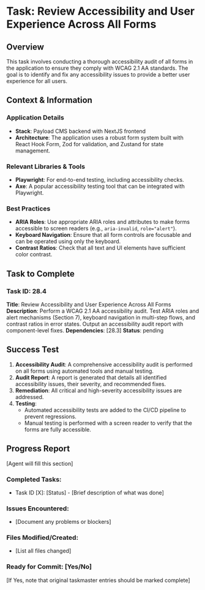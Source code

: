 # Task: Review Accessibility and User Experience Across All Forms

## Overview
This task involves conducting a thorough accessibility audit of all forms in the application to ensure they comply with WCAG 2.1 AA standards. The goal is to identify and fix any accessibility issues to provide a better user experience for all users.

## Context & Information
### Application Details
- **Stack**: Payload CMS backend with NextJS frontend
- **Architecture**: The application uses a robust form system built with React Hook Form, Zod for validation, and Zustand for state management.

### Relevant Libraries & Tools
- **Playwright**: For end-to-end testing, including accessibility checks.
- **Axe**: A popular accessibility testing tool that can be integrated with Playwright.

### Best Practices
- **ARIA Roles**: Use appropriate ARIA roles and attributes to make forms accessible to screen readers (e.g., `aria-invalid`, `role="alert"`).
- **Keyboard Navigation**: Ensure that all form controls are focusable and can be operated using only the keyboard.
- **Contrast Ratios**: Check that all text and UI elements have sufficient color contrast.

## Task to Complete

### Task ID: 28.4
**Title**: Review Accessibility and User Experience Across All Forms
**Description**: Perform a WCAG 2.1 AA accessibility audit. Test ARIA roles and alert mechanisms (Section 7), keyboard navigation in multi-step flows, and contrast ratios in error states. Output an accessibility audit report with component-level fixes.
**Dependencies**: [28.3]
**Status**: pending

## Success Test
1.  **Accessibility Audit**: A comprehensive accessibility audit is performed on all forms using automated tools and manual testing.
2.  **Audit Report**: A report is generated that details all identified accessibility issues, their severity, and recommended fixes.
3.  **Remediation**: All critical and high-severity accessibility issues are addressed.
4.  **Testing**:
    - Automated accessibility tests are added to the CI/CD pipeline to prevent regressions.
    - Manual testing is performed with a screen reader to verify that the forms are fully accessible.

## Progress Report
[Agent will fill this section]

### Completed Tasks:
- Task ID [X]: [Status] - [Brief description of what was done]

### Issues Encountered:
- [Document any problems or blockers]

### Files Modified/Created:
- [List all files changed]

### Ready for Commit: [Yes/No]
[If Yes, note that original taskmaster entries should be marked complete]
